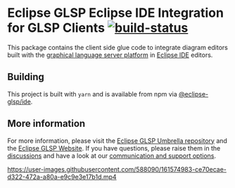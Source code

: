 # Eclipse GLSP Eclipse IDE Integration for GLSP Clients [![build-status](https://img.shields.io/jenkins/build?jobUrl=https%3A%2F%2Fci.eclipse.org%2Fglsp%2Fjob%2Feclipse-glsp%2Fjob%2Fglsp-eclipse-integration%2Fjob%2Fmaster%2F)](https://ci.eclipse.org/glsp/job/eclipse-glsp/job/glsp-eclipse-integration/job/master/)

This package contains the client side glue code to integrate diagram editors built with the [graphical language server platform](https://github.com/eclipse-glsp/glsp) in [Eclipse IDE](https://www.eclipse.org/eclipseide/) editors.

## Building

This project is built with `yarn` and is available from npm via [@eclipse-glsp/ide](https://www.npmjs.com/package/@eclipse-glsp/iden).

## More information

For more information, please visit the [Eclipse GLSP Umbrella repository](https://github.com/eclipse-glsp/glsp) and the [Eclipse GLSP Website](https://www.eclipse.org/glsp/).
If you have questions, please raise them in the [discussions](https://github.com/eclipse-glsp/glsp/discussions) and have a look at our [communication and support options](https://www.eclipse.org/glsp/contact/).

https://user-images.githubusercontent.com/588090/161574983-ce70ecae-d322-472a-a80a-e9c9e3e17b1d.mp4
